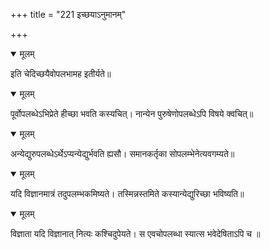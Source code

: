 +++
title = "221 इच्छयाऽनुमानम्"

+++


<details open><summary>मूलम्</summary>

इति चेदिच्छयैवोपलभामह इतीर्यते॥
</details>



<details open><summary>मूलम्</summary>

पूर्वोपलब्धेऽभिप्रेते हीच्छा भवति कस्यचित्। नान्येन पुरुषेणोपलब्धेऽपि विषये क्वचित्॥
</details>



<details open><summary>मूलम्</summary>

अन्येद्युरुपलब्धेऽर्थेऽप्यन्येद्युर्भवति ह्यसौ। समानकर्तृका सोपलम्भेनेत्यवगम्यते॥
</details>



<details open><summary>मूलम्</summary>

यदि विज्ञानमात्रं तदुपलम्भकमिष्यते। तस्मिन्नस्तमिते कस्यान्येद्युरिच्छा भविष्यति॥
</details>



<details open><summary>मूलम्</summary>

विज्ञाता यदि विज्ञानात् नित्यः कश्चिदुपेयते। स एवचोपलब्धा स्यात्स भवेदेषिताऽपि च ॥
</details>


